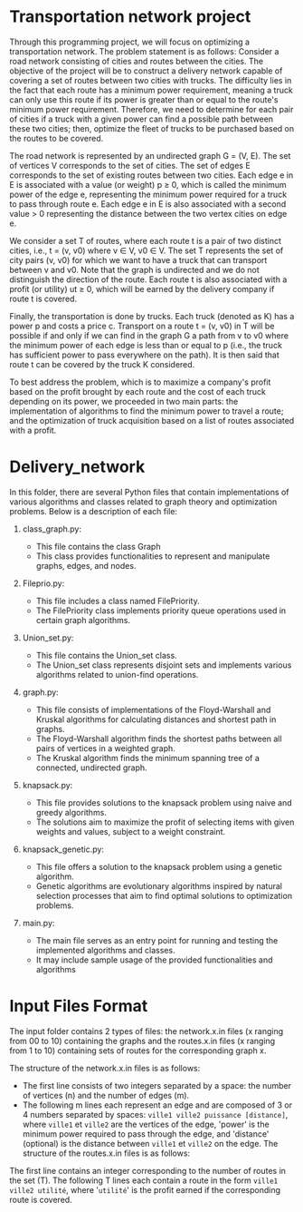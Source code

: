 # Transportation network project

Through this programming project, we will focus on optimizing a transportation network. The problem statement is as follows: Consider a road network consisting of cities and routes between the cities. The objective of the project will be to construct a delivery network capable of covering a set of routes between two cities with trucks. The difficulty lies in the fact that each route has a minimum power requirement, meaning a truck can only use this route if its power is greater than or equal to the route's minimum power requirement. Therefore, we need to determine for each pair of cities if a truck with a given power can find a possible path between these two cities; then, optimize the fleet of trucks to be purchased based on the routes to be covered.

The road network is represented by an undirected graph G = (V, E). The set of vertices V corresponds to the set of cities. The set of edges E corresponds to the set of existing routes between two cities. Each edge e in E is associated with a value (or weight) p ≥ 0, which is called the minimum power of the edge e, representing the minimum power required for a truck to pass through route e. Each edge e in E is also associated with a second value > 0 representing the distance between the two vertex cities on edge e.

We consider a set T of routes, where each route t is a pair of two distinct cities, i.e., t = (v, v0) where v ∈ V, v0 ∈ V. The set T represents the set of city pairs (v, v0) for which we want to have a truck that can transport between v and v0. Note that the graph is undirected and we do not distinguish the direction of the route. Each route t is also associated with a profit (or utility) ut ≥ 0, which will be earned by the delivery company if route t is covered.

Finally, the transportation is done by trucks. Each truck (denoted as K) has a power p and costs a price c. Transport on a route t = (v, v0) in T will be possible if and only if we can find in the graph G a path from v to v0 where the minimum power of each edge is less than or equal to p (i.e., the truck has sufficient power to pass everywhere on the path). It is then said that route t can be covered by the truck K considered.

To best address the problem, which is to maximize a company's profit based on the profit brought by each route and the cost of each truck depending on its power, we proceeded in two main parts: the implementation of algorithms to find the minimum power to travel a route; and the optimization of truck acquisition based on a list of routes associated with a profit.




# Delivery_network

 In this folder, there are several Python files that contain implementations of various algorithms and classes related to graph theory and optimization problems. Below is a description of each file:

1. class_graph.py:
   - This file contains the class Graph
   - This class provides functionalities to represent and manipulate graphs, edges, and nodes.

2. Fileprio.py:
   - This file includes a class named FilePriority.
   - The FilePriority class implements priority queue operations used in certain graph algorithms.

3. Union_set.py:
   - This file contains the Union_set class.
   - The Union_set class represents disjoint sets and implements various algorithms related to union-find operations.

4. graph.py:
   - This file consists of implementations of the Floyd-Warshall and Kruskal algorithms for calculating distances and shortest path in graphs.
   - The Floyd-Warshall algorithm finds the shortest paths between all pairs of vertices in a weighted graph.
   - The Kruskal algorithm finds the minimum spanning tree of a connected, undirected graph.

5. knapsack.py:
   - This file provides solutions to the knapsack problem using naive and greedy algorithms.
   - The solutions aim to maximize the profit of selecting items with given weights and values, subject to a weight constraint.

6. knapsack_genetic.py:
   - This file offers a solution to the knapsack problem using a genetic algorithm.
   - Genetic algorithms are evolutionary algorithms inspired by natural selection processes that aim to find optimal solutions to optimization problems.

7. main.py:
   - The main file serves as an entry point for running and testing the implemented algorithms and classes.
   - It may include sample usage of the provided functionalities and algorithms

# Input Files Format

The input folder contains 2 types of files: the network.x.in files (x ranging from 00 to 10) containing the graphs and the routes.x.in files (x ranging from 1 to 10) containing sets of routes for the corresponding graph x.

The structure of the network.x.in files is as follows:

- The first line consists of two integers separated by a space: the number of vertices (n) and the number of edges (m).
- The following m lines each represent an edge and are composed of 3 or 4 numbers separated by spaces: `ville1 ville2 puissance [distance]`, where `ville1` et `ville2` are the vertices of the edge, 'power' is the minimum power required to pass through the edge, and 'distance' (optional) is the distance between `ville1` et `ville2` on the edge.
The structure of the routes.x.in files is as follows:

The first line contains an integer corresponding to the number of routes in the set (T).
The following T lines each contain a route in the form `ville1 ville2 utilité`, where '`utilité`' is the profit earned if the corresponding route is covered.
